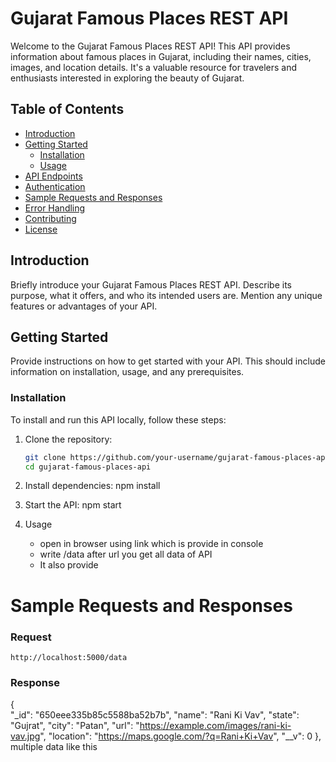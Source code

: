 # Gujarat Famous Places REST API

Welcome to the Gujarat Famous Places REST API! This API provides information about famous places in Gujarat, including their names, cities, images, and location details. It's a valuable resource for travelers and enthusiasts interested in exploring the beauty of Gujarat.

## Table of Contents

- [Introduction](#introduction)
- [Getting Started](#getting-started)
  - [Installation](#installation)
  - [Usage](#usage)
- [API Endpoints](#api-endpoints)
- [Authentication](#authentication)
- [Sample Requests and Responses](#sample-requests-and-responses)
- [Error Handling](#error-handling)
- [Contributing](#contributing)
- [License](#license)

## Introduction

Briefly introduce your Gujarat Famous Places REST API. Describe its purpose, what it offers, and who its intended users are. Mention any unique features or advantages of your API.

## Getting Started

Provide instructions on how to get started with your API. This should include information on installation, usage, and any prerequisites.

### Installation

To install and run this API locally, follow these steps:

1. Clone the repository:

   ```bash
   git clone https://github.com/your-username/gujarat-famous-places-api.git
   cd gujarat-famous-places-api

2. Install dependencies:
    npm install

3. Start the API:
    npm start    

4. Usage
    - open in browser using link which is provide in console
    - write /data after url you get all data of API
    - It also provide 


# Sample Requests and Responses

### Request
    http://localhost:5000/data

### Response
{  
"_id": "650eee335b85c5588ba52b7b",
"name": "Rani Ki Vav",
"state": "Gujrat",
"city": "Patan",
"url": "https://example.com/images/rani-ki-vav.jpg",
"location": "https://maps.google.com/?q=Rani+Ki+Vav",
"__v": 0
},
multiple data like this


## 
